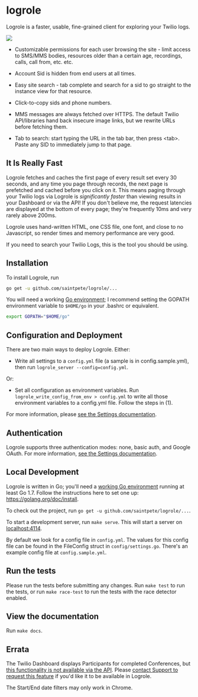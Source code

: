 # logrole

Logrole is a faster, usable, fine-grained client for exploring your Twilio
logs.

<img src="https://kev.inburke.com/rawblog/images/logrole.png" />

- Customizable permissions for each user browsing the site - limit access to
SMS/MMS bodies, resources older than a certain age, recordings, calls, call
from, etc. etc.

- Account Sid is hidden from end users at all times.

- Easy site search - tab complete and search for a sid to go straight to the
  instance view for that resource.

- Click-to-copy sids and phone numbers.

- MMS messages are always fetched over HTTPS. The default Twilio API/libraries
hand back insecure image links, but we rewrite URLs before fetching them.

- Tab to search: start typing the URL in the tab bar, then press &lt;tab&gt;.
  Paste any SID to immediately jump to that page.

## It Is Really Fast

Logrole fetches and caches the first page of every result set every 30 seconds,
and any time you page through records, the next page is prefetched and cached
before you click on it. This means paging through your Twilio logs via Logrole
is *significantly faster* than viewing results in your Dashboard or via the
API! If you don't believe me, the request latencies are displayed at the bottom
of every page; they're frequently 10ms and very rarely above 200ms.

Logrole uses hand-written HTML, one CSS file, one font, and close to no
Javascript, so render times and memory performance are very good.

If you need to search your Twilio Logs, this is the tool you should be using.

## Installation

To install Logrole, run

```bash
go get -u github.com/saintpete/logrole/...
```

You will need a working [Go environment][go-env]; I recommend setting the
GOPATH environment variable to `$HOME/go` in your .bashrc or equivalent.

```bash
export GOPATH="$HOME/go"
```

## Configuration and Deployment

There are two main ways to deploy Logrole. Either:

- Write all settings to a `config.yml` file (a sample is in
config.sample.yml), then run `logrole_server --config=config.yml`.

Or:

- Set all configuration as environment variables. Run
`logrole_write_config_from_env > config.yml` to write all those environment
variables to a config.yml file. Follow the steps in (1).

For more information, please [see the Settings documentation][settings-docs].

[settings-docs]: https://github.com/saintpete/logrole/blob/master/docs/settings.md

## Authentication

Logrole supports three authentication modes: none, basic auth,
and Google OAuth. For more information, [see the Settings
documentation][settings-auth-docs].

[settings-auth-docs]: https://github.com/saintpete/logrole/blob/master/docs/settings.md#authentication

## Local Development

Logrole is written in Go; you'll need a [working Go environment][go-env]
running at least Go 1.7. Follow the instructions here to set one up:
https://golang.org/doc/install.

[go-env]: https://golang.org/doc/install

To check out the project, run `go get -u github.com/saintpete/logrole/...`.

To start a development server, run `make serve`. This will start a server on
[localhost:4114](http://localhost:4114).

By default we look for a config file in `config.yml`. The values for this
config file can be found in the FileConfig struct in `config/settings.go`.
There's an example config file at `config.sample.yml`.

## Run the tests

Please run the tests before submitting any changes. Run `make test` to run the
tests, or run `make race-test` to run the tests with the race detector enabled.

## View the documentation

Run `make docs`.

## Errata

The Twilio Dashboard displays Participants for completed Conferences, but [this
functionality is not available via the API][issue-4]. Please [contact Support
to request this feature][support] if you'd like it to be available in Logrole.

[support]: mailto:help@twilio.com
[issue-4]: https://github.com/saintpete/logrole/issues/4

The Start/End date filters may only work in Chrome.

